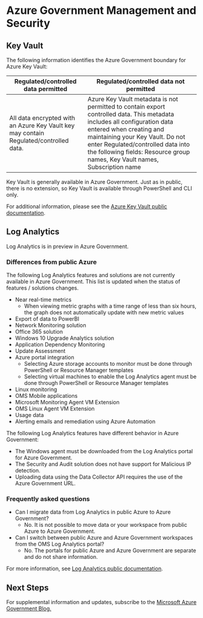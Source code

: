 <properties
	pageTitle="Azure Government documentation | Microsoft Azure"
	description="This provides a comparision of features and guidance on developing applications for Azure Government"
	services="Azure-Government"
	cloud="gov" 
	documentationCenter=""
	authors="ryansoc"
	manager="zakramer"
	editor=""/>

<tags
	ms.service="multiple"
	ms.devlang="na"
	ms.topic="article"
	ms.tgt_pltfrm="na"
	ms.workload="azure-government"
	ms.date="09/23/2016"
	ms.author="ryansoc"/>


#  Azure Government Management and Security

##  Key Vault

The following information identifies the Azure Government boundary for Azure Key Vault:

| Regulated/controlled data permitted | Regulated/controlled data not permitted |
|--------------------------------------------------------------------------------------|-----------------------------------------------------------------------------------------------------------------------------------------------------------------------------------------------------------------------------------------------------------------------------------------------------------------|
| All data encrypted with an Azure Key Vault key may contain Regulated/controlled data. | Azure Key Vault metadata is not permitted to contain export controlled data. This metadata includes all configuration data entered when creating and maintaining your Key Vault.  Do not enter Regulated/controlled data into the following fields: Resource group names, Key Vault names, Subscription name |

Key Vault is generally available in Azure Government. Just as in public, there is no extension, so Key Vault is available through PowerShell and CLI only.

For additional information, please see the [Azure Key Vault public documentation](/key-vault-get-started).

## Log Analytics

Log Analytics is in preview in Azure Government. 

### Differences from public Azure

The following Log Analytics features and solutions are not currently available in Azure Government. This list is updated when the status of features / solutions changes.

+ Near real-time metrics
  - When viewing metric graphs with a time range of less than six hours, the graph does not automatically update with new metric values
+ Export of data to PowerBI
+ Network Monitoring solution
+ Office 365 solution
+ Windows 10 Upgrade Analytics solution
+ Application Dependency Monitoring
+ Update Assessment
+ Azure portal integration
  - Selecting Azure storage accounts to monitor must be done through PowerShell or Resource Manager templates
  - Selecting virtual machines to enable the Log Analytics agent must be done through PowerShell or Resource Manager templates
+ Linux monitoring
+ OMS Mobile applications
+ Microsoft Monitoring Agent VM Extension
+ OMS Linux Agent VM Extension
+ Usage data
+ Alerting emails and remediation using Azure Automation

The following Log Analytics features have different behavior in Azure Government:

+ The Windows agent must be downloaded from the Log Analytics portal for Azure Government.
+ The Security and Audit solution does not have support for Malicious IP detection.
+ Uploading data using the Data Collector API requires the use of the Azure Government URL.

### Frequently asked questions

+ Can I migrate data from Log Analytics in public Azure to Azure Government?
  - No. It is not possible to move data or your workspace from public Azure to Azure Government.
+ Can I switch between public Azure and Azure Government workspaces from the OMS Log Analytics portal?
  - No. The portals for public Azure and Azure Government are separate and do not share information. 

For more information, see [Log Analytics public documentation](../log-analytics/log-analytics-overview.md).

## Next Steps

For supplemental information and updates, subscribe to the
<a href="https://blogs.msdn.microsoft.com/azuregov/">Microsoft Azure Government Blog. </a>
